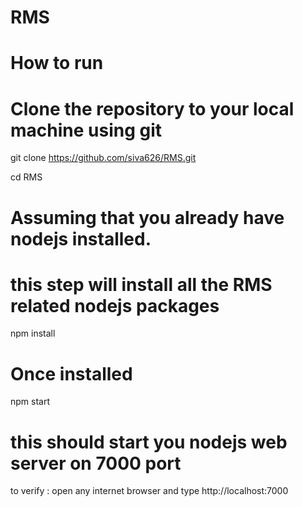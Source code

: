 # RMS

# How to run 

# Clone the repository to your local machine using git

git clone https://github.com/siva626/RMS.git

cd RMS

# Assuming that you already have nodejs installed.
# this step will install all the RMS related nodejs packages
npm install

# Once installed

npm start

# this should start you nodejs web server on 7000 port

to verify : open any internet browser and type http://localhost:7000
